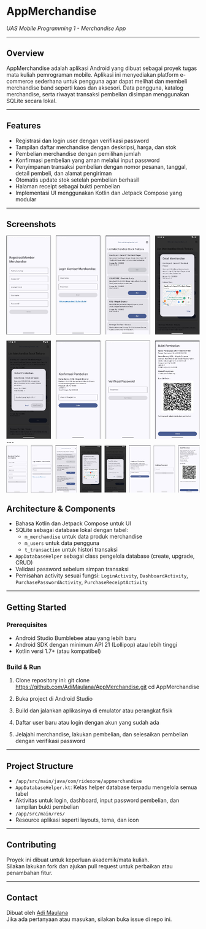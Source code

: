 # AppMerchandise

*UAS Mobile Programming 1 - Merchandise App*

---

## Overview

AppMerchandise adalah aplikasi Android yang dibuat sebagai proyek tugas mata kuliah pemrograman mobile. Aplikasi ini menyediakan platform e-commerce sederhana untuk pengguna agar dapat melihat dan membeli merchandise band seperti kaos dan aksesori. Data pengguna, katalog merchandise, serta riwayat transaksi pembelian disimpan menggunakan SQLite secara lokal.

---

## Features

- Registrasi dan login user dengan verifikasi password
- Tampilan daftar merchandise dengan deskripsi, harga, dan stok
- Pembelian merchandise dengan pemilihan jumlah
- Konfirmasi pembelian yang aman melalui input password
- Penyimpanan transaksi pembelian dengan nomor pesanan, tanggal, detail pembeli, dan alamat pengiriman
- Otomatis update stok setelah pembelian berhasil
- Halaman receipt sebagai bukti pembelian
- Implementasi UI menggunakan Kotlin dan Jetpack Compose yang modular

---

## Screenshots


<div style="display: flex; flex-wrap: wrap; justify-content: space-between;">

  <img src="https://raw.githubusercontent.com/AdiMaulana/AppMerchandise/refs/heads/master/capture/1.registrasi.jpg" alt="Screenshot 1" width="23%" />
  <img src="https://raw.githubusercontent.com/AdiMaulana/AppMerchandise/refs/heads/master/capture/2.%20login.jpg" alt="Screenshot 2" width="23%" />
  <img src="https://raw.githubusercontent.com/AdiMaulana/AppMerchandise/refs/heads/master/capture/3.%20list%20view.jpg" alt="Screenshot 3" width="23%" />
  <img src="https://raw.githubusercontent.com/AdiMaulana/AppMerchandise/refs/heads/master/capture/4.%20detail%20item.jpg" alt="Screenshot 4" width="23%" />

  <img src="https://raw.githubusercontent.com/AdiMaulana/AppMerchandise/refs/heads/master/capture/5.%20beli.jpg" alt="Screenshot 5" width="23%" style="margin-top: 16px;" />
  <img src="https://raw.githubusercontent.com/AdiMaulana/AppMerchandise/refs/heads/master/capture/6.%20konfirmasi.jpg" alt="Screenshot 6" width="23%" style="margin-top: 16px;" />
  <img src="https://raw.githubusercontent.com/AdiMaulana/AppMerchandise/refs/heads/master/capture/7.%20check%20password.jpg" alt="Screenshot 7" width="23%" style="margin-top: 16px;" />
  <img src="https://raw.githubusercontent.com/AdiMaulana/AppMerchandise/refs/heads/master/capture/8.%20resi.jpg" alt="Screenshot 8" width="23%" style="margin-top: 16px;" />

</div>
---

<div style="display: flex; flex-wrap: nowrap; justify-content: space-between; align-items: center;">

  <img src="https://raw.githubusercontent.com/AdiMaulana/AppMerchandise/refs/heads/master/capture/1.registrasi.jpg" alt="Screenshot 1" width="11%" />
  <img src="https://raw.githubusercontent.com/AdiMaulana/AppMerchandise/refs/heads/master/capture/2.%20login.jpg" alt="Screenshot 2" width="11%" />
  <img src="https://raw.githubusercontent.com/AdiMaulana/AppMerchandise/refs/heads/master/capture/3.%20list%20view.jpg" alt="Screenshot 3" width="11%" />
  <img src="https://raw.githubusercontent.com/AdiMaulana/AppMerchandise/refs/heads/master/capture/4.%20detail%20item.jpg" alt="Screenshot 4" width="11%" />
  <img src="https://raw.githubusercontent.com/AdiMaulana/AppMerchandise/refs/heads/master/capture/5.%20beli.jpg" alt="Screenshot 5" width="11%"/>
  <img src="https://raw.githubusercontent.com/AdiMaulana/AppMerchandise/refs/heads/master/capture/6.%20konfirmasi.jpg" alt="Screenshot 6" width="11%"/>
  <img src="https://raw.githubusercontent.com/AdiMaulana/AppMerchandise/refs/heads/master/capture/7.%20check%20password.jpg" alt="Screenshot 7" width="11%"/>
  <img src="https://raw.githubusercontent.com/AdiMaulana/AppMerchandise/refs/heads/master/capture/8.%20resi.jpg" alt="Screenshot 8" width="11%"/>
</div>

## Architecture & Components

- Bahasa Kotlin dan Jetpack Compose untuk UI
- SQLite sebagai database lokal dengan tabel:
  - `m_merchandise` untuk data produk merchandise
  - `m_users` untuk data pengguna
  - `t_transaction` untuk histori transaksi
- `AppDatabaseHelper` sebagai class pengelola database (create, upgrade, CRUD)
- Validasi password sebelum simpan transaksi
- Pemisahan activity sesuai fungsi: `LoginActivity`, `DashboardActivity`, `PurchasePasswordActivity`, `PurchaseReceiptActivity`

---

## Getting Started

### Prerequisites

- Android Studio Bumblebee atau yang lebih baru
- Android SDK dengan minimum API 21 (Lollipop) atau lebih tinggi
- Kotlin versi 1.7+ (atau kompatibel)

### Build & Run

1. Clone repository ini:
   git clone https://github.com/AdiMaulana/AppMerchandise.git
   cd AppMerchandise


2. Buka project di Android Studio

3. Build dan jalankan aplikasinya di emulator atau perangkat fisik

4. Daftar user baru atau login dengan akun yang sudah ada

5. Jelajahi merchandise, lakukan pembelian, dan selesaikan pembelian dengan verifikasi password

---

## Project Structure

- `/app/src/main/java/com/ridexone/appmerchandise`
- `AppDatabaseHelper.kt`: Kelas helper database terpadu mengelola semua tabel
- Aktivitas untuk login, dashboard, input password pembelian, dan tampilan bukti pembelian
- `/app/src/main/res/`
- Resource aplikasi seperti layouts, tema, dan icon

---

## Contributing

Proyek ini dibuat untuk keperluan akademik/mata kuliah.  
Silakan lakukan fork dan ajukan pull request untuk perbaikan atau penambahan fitur.

---

## Contact

Dibuat oleh [Adi Maulana](https://github.com/AdiMaulana)  
Jika ada pertanyaan atau masukan, silakan buka issue di repo ini.


